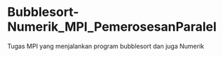 # Bubblesort-Numerik_MPI_PemerosesanParalel
Tugas MPI yang menjalankan program bubblesort dan juga Numerik
